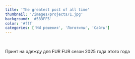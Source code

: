 ```yaml
---
title: 'The greatest post of all time'
thumbnail: '/images/projects/1.jpg'
background: '#583FF5'
color: '#fff'
categories: ['ИИ решения', 'Логотипы', 'Сайты']
---
```


<img src="/images/projects/1/1.png" alt="" />
<img src="/images/projects/1/2.png" alt="" />
<img src="/images/projects/1/3.png" alt="" />
<img src="/images/projects/1/4.png" alt="" />

Принт на одежду для FUR FUR сезон 2025 года этого года
